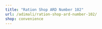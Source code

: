 ```yaml
---
title: "Ration Shop ARD Number 102"
url: /adimali/ration-shop-ard-number-102/
shop: convenience
---
```

